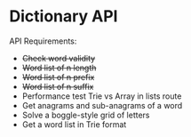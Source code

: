 # Dictionary API

API Requirements:

- ~~Check word validity~~
- ~~Word list of n length~~
- ~~Word list of n prefix~~
- ~~Word list of n suffix~~
- Performance test Trie vs Array in lists route
- Get anagrams and sub-anagrams of a word
- Solve a boggle-style grid of letters
- Get a word list in Trie format
